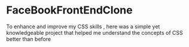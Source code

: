# FaceBookFrontEndClone
To enhance and improve my CSS skills , here was a simple yet knowledgeable project that helped me understand the concepts of CSS better than before 
